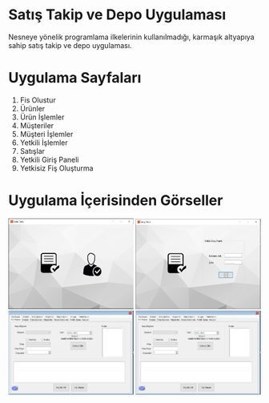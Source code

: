 # Satış Takip ve Depo Uygulaması 

Nesneye yönelik programlama ilkelerinin kullanılmadığı, karmaşık altyapıya sahip satış takip ve depo uygulaması. 

# Uygulama Sayfaları
1. Fis Olustur
2. Ürünler
3. Ürün İşlemler
4. Müşteriler
5. Müşteri İşlemler
6. Yetkili İşlemler
7. Satışlar
8. Yetkili Giriş Paneli
9. Yetkisiz Fiş Oluşturma

# Uygulama İçerisinden Görseller

<img src="https://github.com/furkanayyildiz55/Satis_Takip/blob/master/ana_sayfa.jpg" width="250">

<img src="https://github.com/furkanayyildiz55/Satis_Takip/blob/master/yetkili_giris.jpg" width="250">

<img src="https://github.com/furkanayyildiz55/Satis_Takip/blob/master/fis_olustur.jpg" width="250">

<img src="https://github.com/furkanayyildiz55/Satis_Takip/blob/master/fis_olustur.jpg" width="250">
